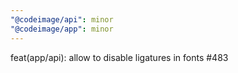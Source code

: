 ```yaml
---
"@codeimage/api": minor
"@codeimage/app": minor
---
```


feat(app/api): allow to disable ligatures in fonts #483
